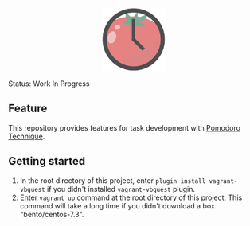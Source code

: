 <center>
<img src="https://raw.githubusercontent.com/yassu/PomoBoard/master/symbol/pomoboard.png" alt="PomoBoard" width="25%">
</center>

Status: Work In Progress


## Feature

This repository provides features for task development with [Pomodoro Technique](https://cirillocompany.de/pages/pomodoro-technique).


## Getting started

1. In the root directory of this project, enter `plugin install vagrant-vbguest` if you didn't installed `vagrant-vbguest` plugin.
2. Enter `vagrant up` command at the root directory of this project. This command will take a long time if you didn't download a box "bento/centos-7.3".
